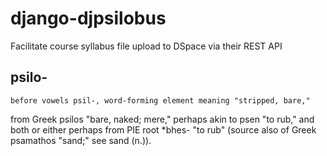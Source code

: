 # django-djpsilobus
Facilitate course syllabus file upload to DSpace via their REST API

## psilo-
    before vowels psil-, word-forming element meaning "stripped, bare,"
from Greek psilos "bare, naked; mere," perhaps akin to psen "to rub,"
and both or either perhaps from PIE root *bhes- "to rub"
(source also of Greek psamathos "sand;" see sand (n.)).


